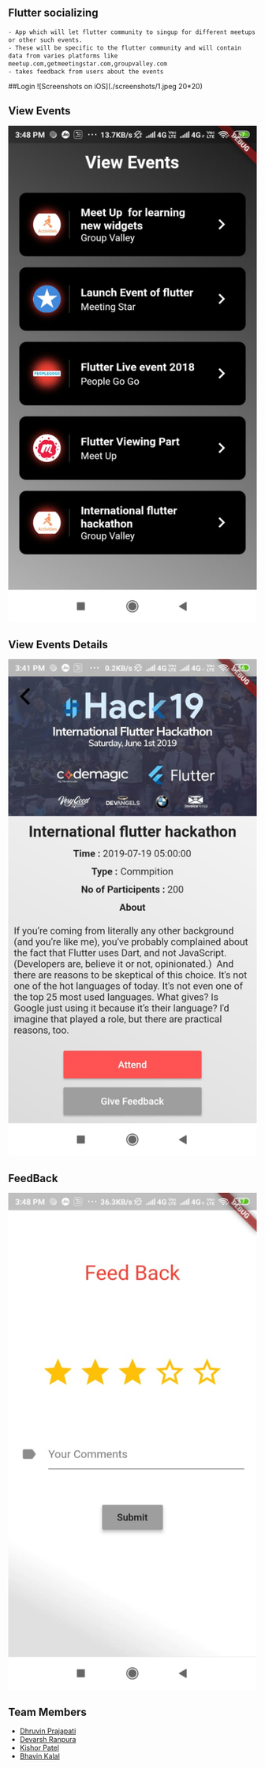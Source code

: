 ## Flutter socializing
    - App which will let flutter community to singup for different meetups or other such events.
    - These will be specific to the flutter community and will contain data from varies platforms like     meetup.com,getmeetingstar.com,groupvalley.com
    - takes feedback from users about the events
##Login
![Screenshots on iOS](./screenshots/1.jpeg 20*20)
## View Events
![Screenshots on iOS](./screenshots/8.jpeg)
## View Events Details
![Screenshots on iOS](./screenshots/6.jpeg)
## FeedBack
![Screenshots on iOS](./screenshots/7.jpeg)

## Team Members

- [Dhruvin Prajapati](https://github.com/dhruvinprajapati)
- [Devarsh Ranpura](https://github.com/DevarshRanpara)
- [Kishor Patel](https://github.com/kishorpatel85)
- [Bhavin Kalal]()
